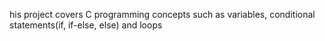 his project covers C programming concepts such as variables, conditional statements(if, if-else, else) and loops
